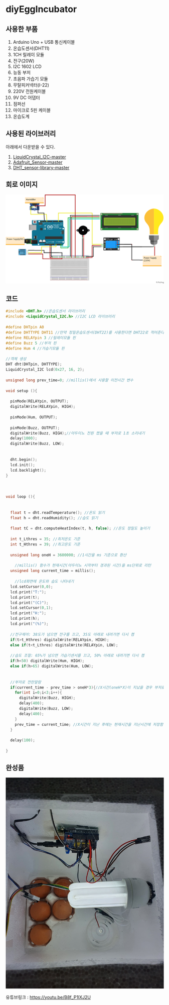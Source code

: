 # diyEggIncubator

## 사용한 부품
1. Arduino Uno + USB 통신케이블
2. 온습도센서(DHT11)
3. 1CH 릴레이 모듈
4. 전구(20W)
5. I2C 1602 LCD
6. 능동 부저
7. 초음파 가습기 모듈
8. 무탈피커넥터(I-22)
9. 220V 전원케이블
10. 9V DC 어댑터
11. 점퍼선
12. 마이크로 5핀 케이블
13. 온습도계




## 사용된 라이브러리
아래에서 다운받을 수 있다.   

1. [LiquidCrystal_I2C-master](https://github.com/johnrickman/LiquidCrystal_I2C)
2. [Adafruit_Sensor-master](https://github.com/adafruit/Adafruit_Sensor)
3. [DHT_sensor-library-master](https://github.com/adafruit/DHT-sensor-library)


## 회로 이미지
![circuit](./image/hatcher_04_bb.png) 


## 코드
```c
#include <DHT.h> //온습도센서 라이브러리
#include <LiquidCrystal_I2C.h> //I2C LCD 라이브러리

#define DHTpin A0
#define DHTTYPE DHT11 //만약 정밀온습도센서(DHT22)를 사용한다면 DHT22로 적어준다. 
#define RELAYpin 3 //릴레이모듈 핀
#define Buzz 5 //부저 핀
#define Hum 4 //가습기모듈 핀

//객체 생성
DHT dht(DHTpin, DHTTYPE);
LiquidCrystal_I2C lcd(0x27, 16, 2);

unsigned long prev_time=0; //millis()에서 사용할 이전시간 변수

void setup (){

  pinMode(RELAYpin, OUTPUT);
  digitalWrite(RELAYpin, HIGH); 

  pinMode(Hum, OUTPUT);
  
  pinMode(Buzz, OUTPUT);
  digitalWrite(Buzz, HIGH);//아두이노 전원 켰을 때 부저로 1초 소리내기
  delay(1000);
  digitalWrite(Buzz, LOW);
  
  
  dht.begin();
  lcd.init();
  lcd.backlight();
}
  
  

void loop (){
 
  
  float t = dht.readTemperature(); //온도 읽기
  float h = dht.readHumidity(); //습도 읽기
  
  float tC = dht.computeHeatIndex(t, h, false); //온도 정밀도 높이기

  int t_Lthres = 35; //최저온도 기준
  int t_Hthres = 39; //최고온도 기준

  unsigned long oneH = 3600000; //1시간을 ms 기준으로 환산

	//millis() 함수가 현재시간(아두이노 시작부터 경과된 시간)을 ms단위로 리턴
  unsigned long current_time = millis();

	//lcd화면에 온도와 습도 나타내기
  lcd.setCursor(0,0);
  lcd.print("T:");
  lcd.print(t);
  lcd.print("(C)");
  lcd.setCursor(0,1);
  lcd.print("H:");
  lcd.print(h);
  lcd.print("(%)");

  //전구제어: 38도가 넘으면 전구를 끄고, 35도 아래로 내려가면 다시 켬
  if(t>t_Hthres) digitalWrite(RELAYpin, HIGH);
  else if(t<t_Lthres) digitalWrite(RELAYpin, LOW);

  //습도 조절: 65%가 넘으면 가습기센서를 끄고, 50% 아래로 내려가면 다시 켬
  if(h<50) digitalWrite(Hum, HIGH);
  else if(h>65) digitalWrite(Hum, LOW);

  
  //부저로 전란알람
  if(current_time - prev_time > oneH*3){//X시간(oneH*X)이 지났을 경우 부저로 전란알림
    for(int i=0;i<3;i++){
      digitalWrite(Buzz, HIGH);
      delay(400);
      digitalWrite(Buzz, LOW);
      delay(400);
    } 
    prev_time = current_time; //X시간이 지난 후에는 현재시간을 지난시간에 저장함
  }

  delay(100);

}
```


## 완성품
![조립결과](./image/inside1.jpg)


유튜브링크 : https://youtu.be/B8f_P1lXJ2U
